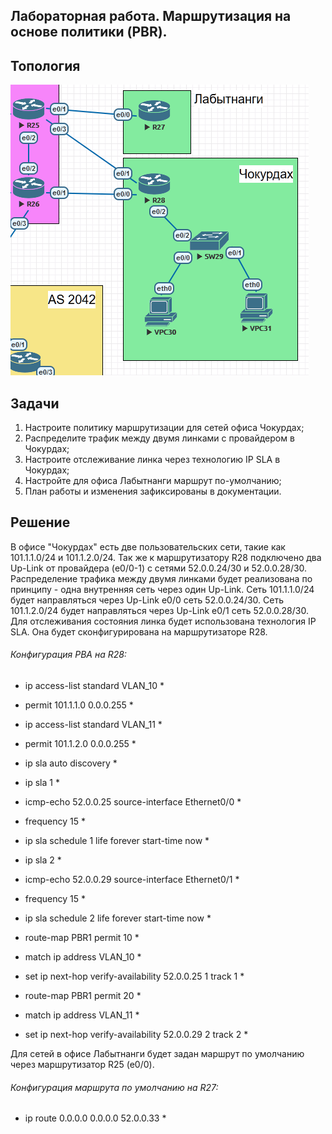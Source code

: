 Лабораторная работа. Маршрутизация на основе политики (PBR). 
---------

Топология
---------

![](media/073df55cf8a389967d537a5c28c4e12e.png)

Задачи
---------

1. Настроите политику маршрутизации для сетей офиса Чокурдах;
2. Распределите трафик между двумя линками с провайдером в Чокурдах;
3. Настроите отслеживание линка через технологию IP SLA в Чокурдах;
4. Настройте для офиса Лабытнанги маршрут по-умолчанию;
5. План работы и изменения зафиксированы в документации.


Решение
---------

В офисе "Чокурдах" есть две пользовательских сети, такие как 101.1.1.0/24 и 101.1.2.0/24.
Так же к маршрутизатору R28 подключено два Up-Link от провайдера (e0/0-1) с сетями 52.0.0.24/30 и 52.0.0.28/30.
Распределение трафика между двумя линками будет реализована по принципу - одна внутренняя сеть через один Up-Link.
Сеть 101.1.1.0/24 будет направляться через Up-Link e0/0 сеть 52.0.0.24/30.
Сеть 101.1.2.0/24 будет направляться через Up-Link e0/1 сеть 52.0.0.28/30.
Для отслеживания состояния линка будет использована технология IP SLA. Она будет сконфигурирована на маршрутизаторе R28.

###### Конфигурация PBA на R28:

 
* ip access-list standard VLAN_10 *
* permit 101.1.1.0 0.0.0.255 *
* ip access-list standard VLAN_11 *
* permit 101.1.2.0 0.0.0.255 *
 
* ip sla auto discovery *
* ip sla 1 *
* icmp-echo 52.0.0.25 source-interface Ethernet0/0 *
* frequency 15 *
* ip sla schedule 1 life forever start-time now *
* ip sla 2 *
* icmp-echo 52.0.0.29 source-interface Ethernet0/1 *
* frequency 15 *
* ip sla schedule 2 life forever start-time now *
 
* route-map PBR1 permit 10 *
* match ip address VLAN_10 *
* set ip next-hop verify-availability 52.0.0.25 1 track 1 *
 
* route-map PBR1 permit 20 *
* match ip address VLAN_11 *
* set ip next-hop verify-availability 52.0.0.29 2 track 2 *
 

Для сетей в офисе Лабытнанги будет задан маршрут по умолчанию через маршрутизатор R25 (e0/0).

###### Конфигурация маршрута по умолчанию на R27:

*  ip route 0.0.0.0 0.0.0.0 52.0.0.33 *

